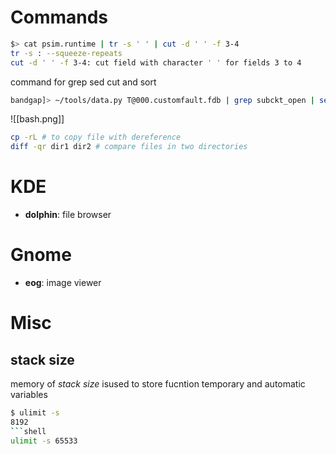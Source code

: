# Commands

```bash
$> cat psim.runtime | tr -s ' ' | cut -d ' ' -f 3-4
tr -s : --squeeze-repeats
cut -d ' ' -f 3-4: cut field with character ' ' for fields 3 to 4 
```

command for grep sed cut and sort

```bash
bandgap]> ~/tools/data.py T@000.customfault.fdb | grep subckt_open | sed 's/,/ /g' | cut -d " " -f 6-7 | sort -k 2,2 | less
```
![[bash.png]]
```bash
cp -rL # to copy file with dereference
diff -qr dir1 dir2 # compare files in two directories
```
# KDE
* **dolphin**: file browser
# Gnome
* **eog**: image viewer
# Misc
## stack size
memory of *stack size* isused to store fucntion temporary and automatic variables 
```bash
$ ulimit -s
8192
```shell
ulimit -s 65533
```
```